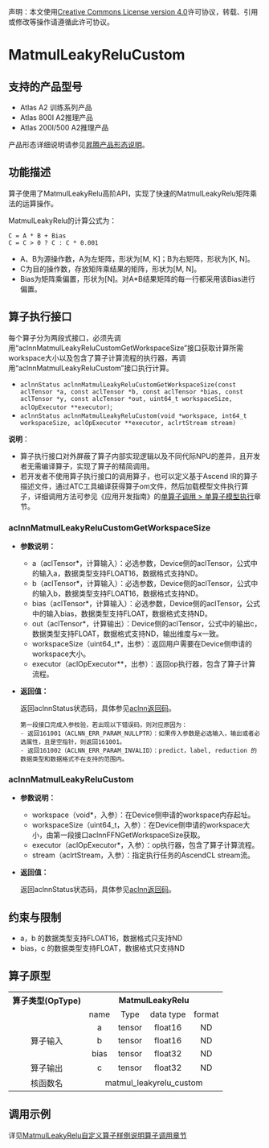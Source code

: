 声明：本文使用[Creative Commons License version 4.0](https://creativecommons.org/licenses/by/4.0/legalcode)许可协议，转载、引用或修改等操作请遵循此许可协议。

# MatmulLeakyReluCustom

## 支持的产品型号

- Atlas A2 训练系列产品
- Atlas 800I A2推理产品
- Atlas 200I/500 A2推理产品

产品形态详细说明请参见[昇腾产品形态说明](https://www.hiascend.com/document/redirect/CannCommunityProductForm)。


## 功能描述

算子使用了MatmulLeakyRelu高阶API，实现了快速的MatmulLeakyRelu矩阵乘法的运算操作。

MatmulLeakyRelu的计算公式为：

```
C = A * B + Bias
C = C > 0 ? C : C * 0.001
```

- A、B为源操作数，A为左矩阵，形状为\[M, K]；B为右矩阵，形状为\[K, N]。
- C为目的操作数，存放矩阵乘结果的矩阵，形状为\[M, N]。
- Bias为矩阵乘偏置，形状为\[N]。对A*B结果矩阵的每一行都采用该Bias进行偏置。


## 算子执行接口

每个算子分为两段式接口，必须先调用“aclnnMatmulLeakyReluCustomGetWorkspaceSize”接口获取计算所需workspace大小以及包含了算子计算流程的执行器，再调用“aclnnMatmulLeakyReluCustom”接口执行计算。

* `aclnnStatus aclnnMatmulLeakyReluCustomGetWorkspaceSize(const aclTensor *a, const aclTensor *b, const aclTensor *bias, const aclTensor *y, const alcTensor *out, uint64_t workspaceSize, aclOpExecutor **executor)`;
* `aclnnStatus aclnnMatmulLeakyReluCustom(void *workspace, int64_t workspaceSize, aclOpExecutor **executor, aclrtStream stream)`

**说明**：

- 算子执行接口对外屏蔽了算子内部实现逻辑以及不同代际NPU的差异，且开发者无需编译算子，实现了算子的精简调用。
- 若开发者不使用算子执行接口的调用算子，也可以定义基于Ascend IR的算子描述文件，通过ATC工具编译获得算子om文件，然后加载模型文件执行算子，详细调用方法可参见《应用开发指南》的[单算子调用 > 单算子模型执行](https://hiascend.com/document/redirect/CannCommunityCppOpcall)章节。

### aclnnMatmulLeakyReluCustomGetWorkspaceSize

- **参数说明：**

  - a（aclTensor\*，计算输入）：必选参数，Device侧的aclTensor，公式中的输入a，数据类型支持FLOAT16，数据格式支持ND。
  - b（aclTensor\*，计算输入）：必选参数，Device侧的aclTensor，公式中的输入b，数据类型支持FLOAT16，数据格式支持ND。
  - bias（aclTensor\*，计算输入）：必选参数，Device侧的aclTensor，公式中的输入bias，数据类型支持FLOAT，数据格式支持ND。
  - out（aclTensor\*，计算输出）：Device侧的aclTensor，公式中的输出c，数据类型支持FLOAT，数据格式支持ND，输出维度与x一致。
  - workspaceSize（uint64\_t\*，出参）：返回用户需要在Device侧申请的workspace大小。
  - executor（aclOpExecutor\*\*，出参）：返回op执行器，包含了算子计算流程。



- **返回值：**
  
  返回aclnnStatus状态码，具体参见[aclnn返回码](https://www.hiascend.com/document/detail/zh/CANNCommunityEdition/800alpha003/apiref/aolapi/context/common/aclnn%E8%BF%94%E5%9B%9E%E7%A0%81_fuse.md)。
  
  ```
  第一段接口完成入参校验，若出现以下错误码，则对应原因为：
  - 返回161001（ACLNN_ERR_PARAM_NULLPTR）：如果传入参数是必选输入，输出或者必选属性，且是空指针，则返回161001。
  - 返回161002（ACLNN_ERR_PARAM_INVALID）：predict，label, reduction 的数据类型和数据格式不在支持的范围内。
    ```

### aclnnMatmulLeakyReluCustom

- **参数说明：**

  - workspace（void\*，入参）：在Device侧申请的workspace内存起址。
  - workspaceSize（uint64\_t，入参）：在Device侧申请的workspace大小，由第一段接口aclnnFFNGetWorkspaceSize获取。
  - executor（aclOpExecutor\*，入参）：op执行器，包含了算子计算流程。
  - stream（aclrtStream，入参）：指定执行任务的AscendCL stream流。
- **返回值：**

  返回aclnnStatus状态码，具体参见[aclnn返回码](https://www.hiascend.com/document/detail/zh/CANNCommunityEdition/800alpha003/apiref/aolapi/context/common/aclnn%E8%BF%94%E5%9B%9E%E7%A0%81_fuse.md)。

## 约束与限制

- a，b 的数据类型支持FLOAT16，数据格式只支持ND
- bias，c 的数据类型支持FLOAT，数据格式只支持ND

## 算子原型

<table>
<tr><th align="center">算子类型(OpType)</th><th colspan="5" align="center">MatmulLeakyRelu</th></tr>

<tr><td align="center"> </td><td align="center">name</td><td align="center">Type</td><td align="center">data type</td><td align="center">format</td></tr>  
<tr><td rowspan="4" align="center">算子输入</td>
 
<tr>
<td align="center">a</td><td align="center">tensor</td><td align="center">float16</td><td align="center">ND</td></tr>

<tr>
<td align="center">b</td><td align="center">tensor</td><td align="center">float16</td><td align="center">ND</td></tr>

<tr>
<td align="center">bias</td><td align="center">tensor</td><td align="center">float32</td><td align="center">ND</td>
</tr>  

<tr><td rowspan="1" align="center">算子输出</td>
<td align="center">c</td><td align="center">tensor</td><td align="center">float32</td><td align="center">ND</td></tr>


<tr><td rowspan="1" align="center">核函数名</td><td colspan="4" align="center">matmul_leakyrelu_custom</td></tr>  
</table>


## 调用示例

详见[MatmulLeakyRelu自定义算子样例说明算子调用章节](../README.md#算子调用)